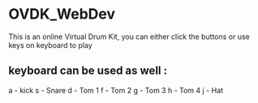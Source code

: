 # OVDK_WebDev
This is an online Virtual Drum Kit, you can either click the buttons or use keys on keyboard to play

## keyboard can be used as well :
a - kick
s - Snare
d - Tom 1
f - Tom 2
g - Tom 3
h - Tom 4
j - Hat


